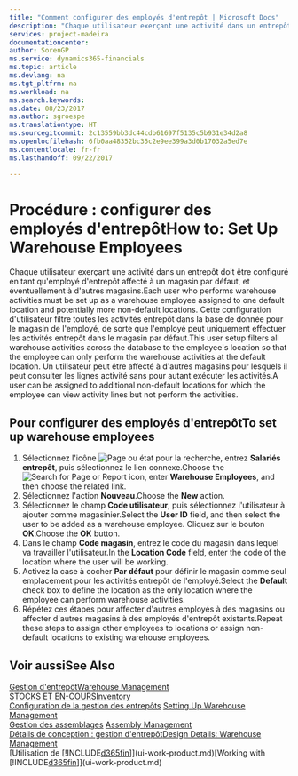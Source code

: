 ```yaml
---
title: "Comment configurer des employés d'entrepôt | Microsoft Docs"
description: "Chaque utilisateur exerçant une activité dans un entrepôt doit être configuré en tant qu'employé d'entrepôt affecté à un magasin par défaut, et éventuellement à d'autres magasins."
services: project-madeira
documentationcenter: 
author: SorenGP
ms.service: dynamics365-financials
ms.topic: article
ms.devlang: na
ms.tgt_pltfrm: na
ms.workload: na
ms.search.keywords: 
ms.date: 08/23/2017
ms.author: sgroespe
ms.translationtype: HT
ms.sourcegitcommit: 2c13559bb3dc44cdb61697f5135c5b931e34d2a8
ms.openlocfilehash: 6fb0aa48352bc35c2e9ee399a3d0b17032a5ed7e
ms.contentlocale: fr-fr
ms.lasthandoff: 09/22/2017

---
```

# <a name="how-to-set-up-warehouse-employees"></a><span data-ttu-id="a64b2-103">Procédure : configurer des employés d'entrepôt</span><span class="sxs-lookup"><span data-stu-id="a64b2-103">How to: Set Up Warehouse Employees</span></span>
<span data-ttu-id="a64b2-104">Chaque utilisateur exerçant une activité dans un entrepôt doit être configuré en tant qu'employé d'entrepôt affecté à un magasin par défaut, et éventuellement à d'autres magasins.</span><span class="sxs-lookup"><span data-stu-id="a64b2-104">Each user who performs warehouse activities must be set up as a warehouse employee assigned to one default location and potentially more non-default locations.</span></span> <span data-ttu-id="a64b2-105">Cette configuration d'utilisateur filtre toutes les activités entrepôt dans la base de donnée pour le magasin de l'employé, de sorte que l'employé peut uniquement effectuer les activités entrepôt dans le magasin par défaut.</span><span class="sxs-lookup"><span data-stu-id="a64b2-105">This user setup filters all warehouse activities across the database to the employee's location so that the employee can only perform the warehouse activities at the default location.</span></span> <span data-ttu-id="a64b2-106">Un utilisateur peut être affecté à d'autres magasins pour lesquels il peut consulter les lignes activité sans pour autant exécuter les activités.</span><span class="sxs-lookup"><span data-stu-id="a64b2-106">A user can be assigned to additional non-default locations for which the employee can view activity lines but not perform the activities.</span></span>

## <a name="to-set-up-warehouse-employees"></a><span data-ttu-id="a64b2-107">Pour configurer des employés d'entrepôt</span><span class="sxs-lookup"><span data-stu-id="a64b2-107">To set up warehouse employees</span></span>  
1.  <span data-ttu-id="a64b2-108">Sélectionnez l'icône ![Page ou état pour la recherche](media/ui-search/search_small.png "Page ou état pour la recherche"), entrez **Salariés entrepôt**, puis sélectionnez le lien connexe.</span><span class="sxs-lookup"><span data-stu-id="a64b2-108">Choose the ![Search for Page or Report](media/ui-search/search_small.png "Search for Page or Report icon") icon, enter **Warehouse Employees**, and then choose the related link.</span></span>  
2. <span data-ttu-id="a64b2-109">Sélectionnez l'action **Nouveau**.</span><span class="sxs-lookup"><span data-stu-id="a64b2-109">Choose the **New** action.</span></span>  
3. <span data-ttu-id="a64b2-110">Sélectionnez le champ **Code utilisateur**, puis sélectionnez l'utilisateur à ajouter comme magasinier.</span><span class="sxs-lookup"><span data-stu-id="a64b2-110">Select the **User ID** field, and then select the user to be added as a warehouse employee.</span></span> <span data-ttu-id="a64b2-111">Cliquez sur le bouton **OK**.</span><span class="sxs-lookup"><span data-stu-id="a64b2-111">Choose the **OK** button.</span></span>  
6.  <span data-ttu-id="a64b2-112">Dans le champ **Code magasin**, entrez le code du magasin dans lequel va travailler l'utilisateur.</span><span class="sxs-lookup"><span data-stu-id="a64b2-112">In the **Location Code** field, enter the code of the location where the user will be working.</span></span>  
7.  <span data-ttu-id="a64b2-113">Activez la case à cocher **Par défaut** pour définir le magasin comme seul emplacement pour les activités entrepôt de l'employé.</span><span class="sxs-lookup"><span data-stu-id="a64b2-113">Select the **Default** check box to define the location as the only location where the employee can perform warehouse activities.</span></span>  
8.  <span data-ttu-id="a64b2-114">Répétez ces étapes pour affecter d'autres employés à des magasins ou affecter d'autres magasins à des employés d'entrepôt existants.</span><span class="sxs-lookup"><span data-stu-id="a64b2-114">Repeat these steps to assign other employees to locations or assign non-default locations to existing warehouse employees.</span></span>  

## <a name="see-also"></a><span data-ttu-id="a64b2-115">Voir aussi</span><span class="sxs-lookup"><span data-stu-id="a64b2-115">See Also</span></span>  
[<span data-ttu-id="a64b2-116">Gestion d'entrepôt</span><span class="sxs-lookup"><span data-stu-id="a64b2-116">Warehouse Management</span></span>](warehouse-manage-warehouse.md)  
[<span data-ttu-id="a64b2-117">STOCKS ET EN-COURS</span><span class="sxs-lookup"><span data-stu-id="a64b2-117">Inventory</span></span>](inventory-manage-inventory.md)  
<span data-ttu-id="a64b2-118">[Configuration de la gestion des entrepôts](warehouse-setup-warehouse.md)   </span><span class="sxs-lookup"><span data-stu-id="a64b2-118">[Setting Up Warehouse Management](warehouse-setup-warehouse.md)   </span></span>  
<span data-ttu-id="a64b2-119">[Gestion des assemblages](assembly-assemble-items.md)  </span><span class="sxs-lookup"><span data-stu-id="a64b2-119">[Assembly Management](assembly-assemble-items.md)  </span></span>  
[<span data-ttu-id="a64b2-120">Détails de conception : gestion d'entrepôt</span><span class="sxs-lookup"><span data-stu-id="a64b2-120">Design Details: Warehouse Management</span></span>](design-details-warehouse-management.md)  
<span data-ttu-id="a64b2-121">[Utilisation de [!INCLUDE[d365fin](includes/d365fin_md.md)]](ui-work-product.md)</span><span class="sxs-lookup"><span data-stu-id="a64b2-121">[Working with [!INCLUDE[d365fin](includes/d365fin_md.md)]](ui-work-product.md)</span></span>  


